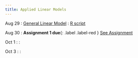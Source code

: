 ```yaml
---
title: Applied Linear Models
---
```


Aug 29
: [General Linear Model](#)
  : [R script](#)

Aug 30
: **Assignment 1 due**{: .label .label-red } [See Assignment]()

Oct 1
: 
  : 

Oct 3
: 
  : 
